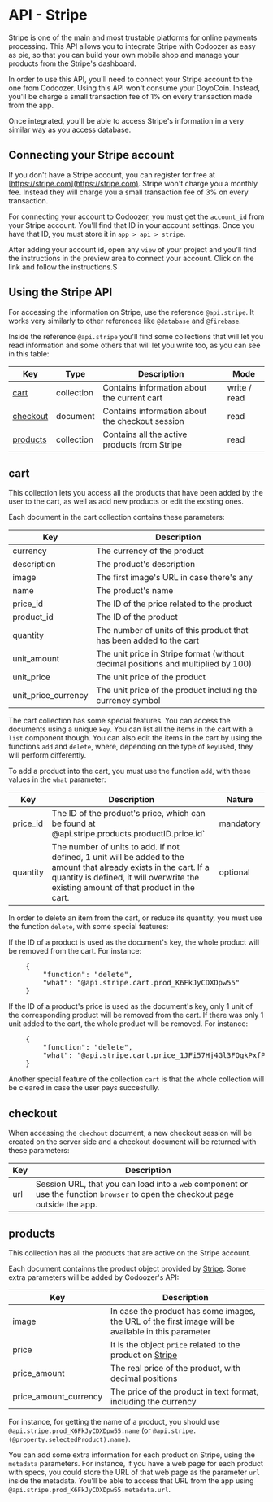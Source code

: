 # API - Stripe

Stripe is one of the main and most trustable platforms for online payments processing. This API allows you to integrate Stripe with Codoozer as easy as pie, so that you can build your own mobile shop and manage your products from the Stripe's dashboard.

In order to use this API, you'll need to connect your Stripe account to the one from Codoozer. Using this API won't consume your DoyoCoin. Instead, you'll be charge a small transaction fee of 1% on every transaction made from the app.

Once integrated, you'll be able to access Stripe's information in a very similar way as you access database.

## Connecting your Stripe account
If you don't have a Stripe account, you can register for free at [https://stripe.com](https://stripe.com). Stripe won't charge you a monthly fee. Instead they will charge you a small transaction fee of 3% on every transaction.

For connecting your account to Codoozer, you must get the `account_id` from your Stripe account. You'll find that ID in your account settings. Once you have that ID, you must store it in `app > api > stripe`.

After adding your account id, open any `view` of your project and you'll find the instructions in the preview area to connect your account. Click on the link and follow the instructions.S

## Using the Stripe API
For accessing the information on Stripe, use the reference  `@api.stripe`. It works very similarly to other references like `@database` and `@firebase`.

Inside the reference `@api.stripe` you'll find some collections that will let you read information and some others that will let you write too, as you can see in this table:


  | Key | Type | Description | Mode |
  | ------------- | ------------- | ------------- | ------------- |
  | [cart](#cart) | collection | Contains information about the current cart | write / read |
  | [checkout](#checkout) | document | Contains information about the checkout session | read |
  | [products](#products) | collection | Contains all the active products from Stripe | read |

## cart
This collection lets you access all the products that have been added by the user to the cart, as well as add new products or edit the existing ones.

Each document in the cart collection contains these parameters:

  | Key | Description |
  | ------------- | ------------- |
  | currency | The currency of the product|
  | description | The product's description |
  | image | The first image's URL in case there's any|
  | name | The product's name |
  | price_id | The ID of the price related to the product |
  | product_id | The ID of the product |
  | quantity | The number of units of this product that has been added to the cart|
  | unit_amount | The unit price in Stripe format (without decimal positions and multiplied by 100)|
  | unit_price | The unit price of the product|
  | unit_price_currency | The unit price of the product including the currency symbol|

The cart collection has some special features. You can access the documents using a unique `key`. You can list all the items in the cart with a `list` component though. You can also edit the items in the cart by using the functions `add` and `delete`, where, depending on the type of `key`used, they will perform differently.

To add a product into the cart, you must use the function `add`, with these values in the `what` parameter:

  | Key | Description | Nature |
  | ------------- | ------------- | ------------- |
  | price_id | The ID of the product's price, which can be found at @api.stripe.products.productID.price.id` | mandatory |
  | quantity | The number of units to add. If not defined, 1 unit will be added to the amount that already exists in the cart. If a quantity is defined, it will overwrite the existing amount of that product in the cart. | optional |

In order to delete an item from the cart, or reduce its quantity, you must use the function `delete`, with some special features:

If the ID of a product is used as the document's key, the whole product will be removed from the cart. For instance:

<pre>
    {
    	"function": "delete",
        "what": "@api.stripe.cart.prod_K6FkJyCDXDpw55"
    }
</pre>

If the ID of a product's price is used as the document's key, only 1 unit of the corresponding product will be removed from the cart. If there was only 1 unit added to the cart, the whole product will be removed. For instance:

<pre>
    {
    	"function": "delete",
        "what": "@api.stripe.cart.price_1JFi57Hj4Gl3FOgkPxfP5fLu"
    }
</pre>

Another special feature of the collection `cart` is that the whole collection will be cleared in case the user pays succesfully.


## checkout
When accessing the `chechout` document, a new checkout session will be created on the server side and a checkout document will be returned with these parameters:

| Key | Description |
| ------------- | ------------- |
| url | Session URL, that you can load into a `web` component or use the function `browser` to open the checkout page outside the app.|


## products
This collection has all the products that are active on the Stripe account.

Each document containns the product object provided by [Stripe](https://stripe.com/docs/api/products/object). Some extra parameters will be added by Codoozer's API:

| Key | Description |
| ------------- | ------------- |
| image | In case the product has some images, the URL of the first image will be available in this parameter|
| price | It is the object `price` related to the product on [Stripe](https://stripe.com/docs/api/prices/object)|
| price_amount | The real price of the product, with decimal positions|
| price_amount_currency | The price of the product in text format, including the currency|

For instance, for getting the name of a product, you should use `@api.stripe.prod_K6FkJyCDXDpw55.name` (or `@api.stripe.(@property.selectedProduct).name)`.

You can add some extra information for each product on Stripe, using the `metadata` parameters. For instance, if you have a web page for each product with specs, you could store the URL of that web page as the parameter `url` inside the metadata. You'll be able to access that URL from the app using `@api.stripe.prod_K6FkJyCDXDpw55.metadata.url`.